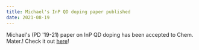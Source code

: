```yaml
---
title: Michael's InP QD doping paper published
date: 2021-08-19
---
```


Michael's (PD '19-21) paper on InP QD doping has been accepted to Chem. Mater.! Check it out [here](https://pubs.acs.org/doi/10.1021/acs.chemmater.1c02556)!

<!--more-->
